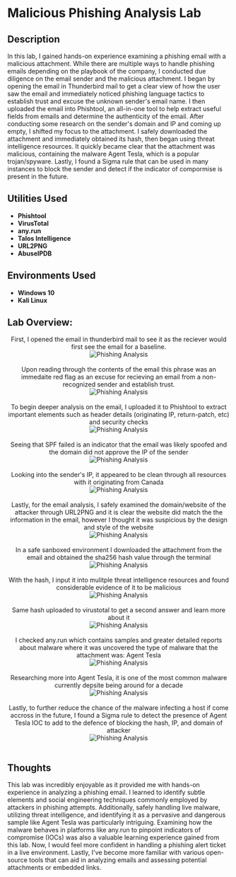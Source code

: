 <h1>Malicious Phishing Analysis Lab</h1>


<h2>Description</h2>
In this lab, I gained hands-on experience examining a phishing email with a malicious attachment. While there are multiple ways to handle phishing emails depending on the playbook of the company, I conducted due diligence on the email sender and the malicious attachment. I began by opening the email in Thunderbird mail to get a clear view of how the user saw the email and immediately noticed phishing language tactics to establish trust and excuse the unknown sender's email name. I then uploaded the email into Phishtool, an all-in-one tool to help extract useful fields from emails and determine the authenticity of the email. After conducting some research on the sender's domain and IP and coming up empty, I shifted my focus to the attachment. I safely downloaded the attachment and immediately obtained its hash, then began using threat intelligence resources. It quickly became clear that the attachment was malicious, containing the malware Agent Tesla, which is a popular trojan/spyware. Lastly, I found a Sigma rule that can be used in many instances to block the sender and detect if the indicator of compormise is present in the future.
<br />
<h2>Utilities Used</h2>

- <b>Phishtool</b> 
- <b>VirusTotal</b>
- <b>any.run</b>
- <b>Talos Intelligence</b>
- <b>URL2PNG</b>
- <b>AbuseIPDB</b>


<h2>Environments Used </h2>

- <b>Windows 10</b> 
- <b>Kali Linux</b> 
<h2>Lab Overview:</h2>

<p align="center">
First, I opened the email in thunderbird mail to see it as the reciever would first see the email for a baseline.<br/>
<img src="https://github.com/KirkDJohnson/Phishing-Analysis/assets/164972007/09861a53-26a7-4811-99ab-39306c7b8355"  alt="Phishing Analysis"/>
<br />
<br />
Upon reading through the contents of the email this phrase was an immedaite red flag as an excuse for recieving an email from a non-recognized sender and establish trust.<br/>
<img src="https://github.com/KirkDJohnson/Phishing-Analysis/assets/164972007/2cb37b20-d467-4831-a70f-a5093a402a53"  alt="Phishing Analysis"/>
<br />
<br />
To begin deeper analysis on the email, I uploaded it to Phishtool to extract important elements such as header details (originating IP, return-patch, etc) and security checks<br/>
<img src="https://github.com/KirkDJohnson/Phishing-Analysis/assets/164972007/934ffc37-1350-4938-afb8-069775d09376"  alt="Phishing Analysis"/>
<br />
<br /> 
Seeing that SPF failed is an indicator that the email was likely spoofed and the domain did not approve the IP of the sender<br/>
<img src="https://github.com/KirkDJohnson/Phishing-Analysis/assets/164972007/dd103df2-0747-479f-9bff-9fc2223163ad"  alt="Phishing Analysis"/>
<br />
<br /> 
Looking into the sender's IP, it appeared to be clean through all resources with it originating from Canada<br/>
<img src="https://github.com/KirkDJohnson/Phishing-Analysis/assets/164972007/fe77a94b-bb87-4f1b-a898-03576f453f39"  alt="Phishing Analysis"/>
<br />
<br />
Lastly, for the email analysis, I safely examined the domain/website of the attacker through URL2PNG and it is clear the website did match the the information in the email, however I thought it was suspicious by the design and style of the website<br/>
<img src="https://github.com/KirkDJohnson/Phishing-Analysis/assets/164972007/69a5544a-b12c-42a9-b691-4ad56390e881"  alt="Phishing Analysis"/>
<br />
<br /> 
In a safe sanboxed environment I downloaded the attachment from the email and obtained the sha256 hash value through the terminal <br/>
<img src="https://github.com/KirkDJohnson/Phishing-Analysis/assets/164972007/874820ef-c1e5-4a75-91ba-71ca5d57f270"  alt="Phishing Analysis"/>
<br />
<br />
With the hash, I input it into mulitple threat intelligence resources and found considerable evidence of it to be malicious<br/>
<img src="https://github.com/KirkDJohnson/Phishing-Analysis/assets/164972007/0635ea6c-c16b-4bd9-967f-d7d8fdcf2049"  alt="Phishing Analysis"/>
<br />
<br />
Same hash uploaded to virustotal to get a second answer and learn more about it<br/>
<img src="https://github.com/KirkDJohnson/Phishing-Analysis/assets/164972007/6ad43c5d-a161-447f-99c8-cf1f9fc4c99e"  alt="Phishing Analysis"/>
<br />
<br />
 I checked any.run which contains samples and greater detailed reports about malware where it was uncovered the type of malware that the attachment was: Agent Tesla<br/>
<img src="https://github.com/KirkDJohnson/Phishing-Analysis/assets/164972007/981cba13-cba7-4196-a931-5d48c63736b7"  alt="Phishing Analysis"/>
<br />
<br />
Researching more into Agent Tesla, it is one of the most common malware currently depsite being around for a decade  <br/>
<img src="https://github.com/KirkDJohnson/Phishing-Analysis/assets/164972007/e2b92b11-f412-465b-b6bf-6040ec87342c"  alt="Phishing Analysis"/>
<br />
<br />
Lastly, to further reduce the chance of the malware infecting a host if come accross in the future, I found a Sigma rule to detect the presence of Agent Tesla IOC to add to the defence of blocking the hash, IP, and domain of attacker<br/>
<img src="https://github.com/KirkDJohnson/Phishing-Analysis/assets/164972007/9b966f9f-0fb2-4c04-adf0-f2c717b62809"  alt="Phishing Analysis"/>
<br />
<br />

<h2>Thoughts</h2>
This lab was incredibly enjoyable as it provided me with hands-on experience in analyzing a phishing email. I learned to identify subtle elements and social engineering techniques commonly employed by attackers in phishing attempts. Additionally, safely handling live malware, utilizing threat intelligence, and identifying it as a pervasive and dangerous sample like Agent Tesla was particularly intriguing. Examining how the malware behaves in platforms like any.run to pinpoint indicators of compromise (IOCs) was also a valuable learning experience gained from this lab. Now, I would feel  more confident in handling a phishing alert ticket in a live environment. Lastly, I've become more familiar with various open-source tools that can aid in analyzing emails and assessing potential attachments or embedded links.
<!--
 ```diff
- text in red
+ text in green
! text in orange
# text in gray
@@ text in purple (and bold)@@
```
--!>
